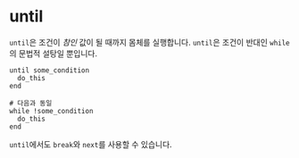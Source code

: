 # until

`until`은 조건이 *참인* 값이 될 때까지 몸체를 실행합니다. `until`은 조건이 반대인 `while`의 문법적 설탕일 뿐입니다.

```crystal
until some_condition
  do_this
end

# 다음과 동일
while !some_condition
  do_this
end
```

`until`에서도 `break`와 `next`를 사용할 수 있습니다.
